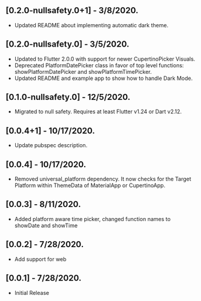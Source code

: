 ## [0.2.0-nullsafety.0+1] - 3/8/2020.

- Updated README about implementing automatic dark theme.

## [0.2.0-nullsafety.0] - 3/5/2020.

- Updated to Flutter 2.0.0 with support for newer CupertinoPicker Visuals.
- Deprecated PlatformDatePicker class in favor of top level functions:
showPlatformDatePicker and showPlatformTimePicker.
- Updated README and example app to show how to handle Dark Mode.

## [0.1.0-nullsafety.0] - 12/5/2020.

- Migrated to null safety. Requires at least Flutter v1.24 or Dart v2.12.

## [0.0.4+1] - 10/17/2020.

- Update pubspec description.

## [0.0.4] - 10/17/2020.

- Removed universal_platform dependency. It now checks for the Target Platform
  within ThemeData of MaterialApp or CupertinoApp.

## [0.0.3] - 8/11/2020.

- Added platform aware time picker, changed function names to showDate and showTime

## [0.0.2] - 7/28/2020.

- Add support for web

## [0.0.1] - 7/28/2020.

- Initial Release
